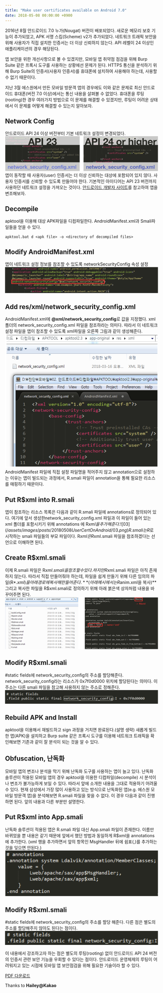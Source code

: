 ```yaml
---
title: "Make user certificates available on Android 7.0"
date: 2018-05-08 00:00:00 +0900
---
```

2016년 8월 안드로이드 7.0 누가(Nougat) 버전이 배포되었다. 새로운 메모리 보호 기능이 추가되었고, APK 서명 스킴(Scheme) v2가 추가되었다. 네트워크 트래픽 보안을 위해 사용자가 직접 설치한 인증서는 더 이상 신뢰하지 않는다. API 레벨이 24 이상인 애플리케이션의 경우 해당된다.

앱 보안을 위한 개선사항으로 볼 수 있겠지만, 모바일 앱 취약점 점검을 위해 Burp Suite 같은 프록시 도구를 사용하는 상황에선 문제가 된다. HTTPS 통신을 분석하기 위해 Burp Suite의 인증서(사용자 인증서)를 휴대폰에 설치하여 사용해야 하는데, 사용할 수 없기 때문이다.

지난 3월 에스원에서 만든 모바일 방문객 앱의 경우에도 이와 같은 문제로 최신 안드로이드 휴대폰(버전 7.0 이상)에서는 통신 내용을 살펴볼 수 없었다. 휴대폰을 루팅(rooting)한 경우 여러가지 방법으로 이 문제를 해결할 수 있겠지만, 루팅이 어려운 상태에서 이 문제를 어떻게 해결할 수 있는지 알아보자.

## Network Config
안드로이드 API 24 이상 버전부터 기본 네트워크 설정이 변경되었다.
![00](/assets/images/posts/20180508UserCertOnAndroid/00.png)
앱이 동작할 때 사용자(user) 인증서는 더 이상 신뢰하는 대상에 포함되어 있지 않다. 사용자 인증서를 신뢰할 수 있도록 만들어야 한다. 기본적인 아이디어는 API 23 버전까지 사용하던 네트워크 설정을 가져오는 것이다. [안드로이드 개발자 사이트](https://developer.android.com/training/articles/security-config.html)를 참고하여 앱을 변조해보자.

## Decompile
apktool을 이용해 대상 APK파일을 디컴파일한다. AndroidManifest.xml과 Smali파일들을 얻을 수 있다.
```
apktool.bat d <apk file> -o <directory of decompiled files>
```

## Modify AndroidManifest.xml
앱이 네트워크 설정 정보를 참조할 수 있도록 networkSecurityConfig 속성 설정
![01](/assets/images/posts/20180508UserCertOnAndroid/01.png)
## Add res/xml/network_security_config.xml
AndroidManifest.xml에 **@xml/network_security_config**로 값을 지정했다. xml 폴더의 network_security_config.xml 파일을 참조하라는 의미다. 따라서 이 네트워크 설정 파일을 앱이 참조할 수 있도록 xml파일을 오른쪽 그림과 같이 생성해준다.
![02](/assets/images/posts/20180508UserCertOnAndroid/02.png)
AndroidManifest 파일에 직접 설정 파일명을 적어주지 않고 annotation으로 설정하는 이유는 앱이 빌드되는 과정에서, R.smali 파일이 annotation을 통해 필요한 리소스를 매핑하기 때문이다.

## Put R$xml into R.smali
앱이 참조하는 리소스 목록은 다음과 같이 R.smali 파일에 annotations로 정의되어 있다. 여기에 앞서 생성한network_security_config.xml 파일과 이 파일이 들어 있는 xml 폴더를 포함시키기 위해 annotations 에 R$xml을 추가해준다.
![03](/assets/images/posts/20180508UserCertOnAndroid/03.png)
R.smali는 R$로 시작하는 smali 파일들의 부모 파일이다. R$xml은 R$xml.smali 파일을 참조하겠다는 선언으로 이해하면 된다.

## Create R$xml.smali
이제 R.smali 파일은 R$xml.smali을 참조할 수 있다.하지만 R$xml.smali 파일은 아직 존재하지 않는다. 따라서 직접 만들어줘야 하는데, 파일을 쉽게 만들기 위해 다른 임의의 파일(R$*.xml)을 아래 경로에 복사해 만들어준다.**(아래 예시에서는 R$anim.xml을 복사)** 그리고 복사한 파일을 R$xml.smali로 정의하기 위해 아래 붉은색 상자처럼 내용을 바꾸어주면 된다.
![04](/assets/images/posts/20180508UserCertOnAndroid/04.png)

## Modify R$xml.smali
#static fields에 network_security_config의 주소를 할당해준다. network_security_config라는 리소스가 0x7f0d0000 위치에 할당된다는 의미다. 이 주소는 다른 smali 파일을 참고해 사용하지 않는 주소로 정해준다.
![05](/assets/images/posts/20180508UserCertOnAndroid/05.png)

## Rebuild APK and Install
apktool을 이용해서 재빌드하고 sign 과정을 거치면 완료된다.(설명 생략) 새롭게 빌드한 앱(APK)을 설치하고 Burp suite 같은 프록시 도구를 이용해 네트워크 트래픽을 확인해보면 기존과 같이 잘 분석이 되는 것을 알 수 있다.

## Obfuscation, 난독화
모바일 앱의 변조나 분석을 막기 위해 난독화 도구를 사용하는 앱이 늘고 있다. 난독화 솔루션이 적용된 모바일 앱의 경우 apktool을 이용한 디컴파일(decompile) 시 분석이나 변조가 불가능하게 보일 수 있다. 따라서 앞에 소개한 내용을 그대로 적용하기 어려울 수 있다. 현재 삼성에서 가장 많이 사용하고 있는 방식으로 난독화된 앱(e.g. 에스원 모바일 방문객 앱)을 분석해보면 R.smali 파일을 찾을 수 없다. 이 경우 다음과 같이 진행하면 된다. 앞의 내용과 다른 부분만 설명한다.

## Put R$xml into App.smali
난독화 솔루션이 적용된 앱은 R.smali 파일 대신 App.smali 파일이 존재한다. 이름만 바뀌었을 뿐 내용은 같기 때문에 앞에서 했던 방법과 동일하게 R$xml을 annotations에 추가한다. (xml 행을 추가하면서 앞의 항목인 MsgHandler 뒤에 쉼표(,)를 추가하는 것을 잊으면 안된다.)
![06](/assets/images/posts/20180508UserCertOnAndroid/06.png)

## Modify R$xml.smali
#static fields에 network_security_config의 주소를 할당 해준다. 다른 점은 별도의 주소를 할당해주지 않아도 된다는 점이다. 
![07](/assets/images/posts/20180508UserCertOnAndroid/07.png)

이 내용에서 강조하고자 하는 점은 별도의 루팅(rooting) 없이 안드로이드 API 24 버전의 인증서 관련 보안 기능을 우회할 수 있다는 점이다. 안드로이드 운영체제의 루팅이 어려워지고 있는 시점에 모바일 앱 보안점검을 위해 필요한 기술이라 할 수 있다.

[PDF 다운로드](/assets/images/posts/20180508UserCertOnAndroid/UserCertOnAndroid.pdf)

Thanks to **Hailey@Kakao**